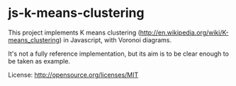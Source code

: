 js-k-means-clustering
=====================
This project implements K means clustering (http://en.wikipedia.org/wiki/K-means_clustering) in Javascript, with Voronoi diagrams.

It's not a fully reference implementation, but its aim is to be clear enough to be taken as example.

License: http://opensource.org/licenses/MIT 
